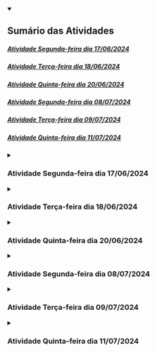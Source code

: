 <details open>
	<summary><h2>Sumário das Atividades</h2></summary>
	<nav>
    	<h5>
			<a href ="#atividade17-06">Atividade Segunda-feira dia 17/06/2024</a>
		</h5>
    	<h5>
			<a href ="#atividade18-06">Atividade Terça-feira dia 18/06/2024</a>
		</h5>
    	<h5>
			<a href ="#atividade20-06">Atividade Quinta-feira dia 20/06/2024</a>
		</h5>
		<h5>
			<a href ="#atividade08-07">Atividade Segunda-feira dia 08/07/2024</a>
		</h5>
		<h5>
			<a href ="#atividade09-07">Atividade Terça-feira dia 09/07/2024</a>
		</h5>
		<h5>
			<a href ="#atividade11-07">Atividade Quinta-feira dia 11/07/2024</a>
		</h5>
	</nav>
</details>

<details>
	<summary><h3 id ="atividade17-06">Atividade Segunda-feira dia 17/06/2024</h3></summary>

### 1. Relacionar tags com afirmação:

- Tem a única função de definir qual o título da página. _________<br>
- Criar títulos ou subtítulos de parágrafos.__________<br>
- Criar um parágrafo.___________<br>
- Quebra de página.____________<br>
- Dar destace no texto, nesse caso, em negrito.____________<br>
- Sobrescrever uma porção de texto._____________<br>
- Sobscrever uma porção de texto.____________<br>
- Destacar um porção importante do texto._____________<br>
- Dar ênfase no texto para leitores de tela.____________<br>
- Texto em destaque equivalente a marcadores.___________<br>
- Tornar o texto itálico.___________<br>
- Tornar o texto pequeno.__________<br>

<br>

#### Assinale OK para cada uma concluída*

#### Utilize o github.com ou seu editor preferido para continuar

### 2. Crie uma segunda página e conecte a principal com essa segunda utilizando tag a. Somente letras minúscula e o final .html

### 3. Utilize tag iframe para conectar sua página com um vídeo no youtube.

### 4. Utilize tag img para adicionar uma imagem a página principal.

### 5. Crie um arquivo style.css

### 6. Adicione a tag *link* dentro da tag head na página principal para conectar o arquivo style.css

### 7 Adicione o seguinte código a seu arquivo css:

```css
a:link 
{
    color: black;
    text-decoration: none;
}

a:visited
{
    color: hotpink;
    text-decoration: none;
}

a:hover
{
    color: magenta;
    text-decoration: none;

a:active
{    
    color: cyan;
    text-decoration: none;
}
```
#### Há quatro tipos de estados de um link:

##### **a:link** - comportamento do link que não foi visitado.
##### **a:visited** - comportamento do link depois de ser clicado.
##### **a:hover** - comportamento do link quando o mouse sobrepõe o link.
##### **a:active** - comportamento do link no exato momento que é clicado.

### 8 Responda abaixo antes de modificar os 4 estados:

##### a. O que acontece quando clica no link?

##### b. O que acontece sem clicar no link?

##### c. O que acontece depois que clicar no link e voltar?

##### d. O que acontece quando o ponteiro do mouse passa sobre o link?

</details>

<details>
	<summary><h3 id ="atividade18-06">Atividade Terça-feira dia 18/06/2024</h3></summary>
	
### Parte 1

### 1. Categorize os operadores em Python como relacional, lógico, atribuição ou matemático.

*Copie as respostas no caderno*

a. **!=** _________________ <br>
b. **==**_________________ <br>
c. **//**__________________ <br>
d. **>**__________________ <br>
e. **/**__________________ <br>
f. **>=**_________________ <br>
g. **%**_________________ <br>
h. * _________________ <br>
i. **+**__________________ <br>
j. **<=**_________________ <br>
k. **_________________ <br>
l. **-**__________________ <br>
m. **and**_______________ <br>
n. **or**_________________ <br>
o. **not**________________ <br>
p. **=**__________________ <br>

### 2. Analise aonde estão os erros e reescreva no caderno.
a.
```python
1 if variável0 == variável2:
2    print(False)
3    
4 else:
5    
6    print(true)
7    
8 else
9    print(OK")
```

### 3. Sintaxe para utilização de marcadores e assim exibir automaticamente o conteúdo da variável:

<img src ="images/printmarcadores.png" width ="300" height ="168">

#### Escreva o programa abaixo em um editor Python e execute para ver o resultado:**
```python
variável0, variável2, variável3 = 4, "Olá", 5.5

if True != False:
    
    print("O valor %s é diferente do valor %d" % (variável2, variável0))
    
    print("O valor %.2f é diferente ddo valor %s" % (variável3, variável2))

    print("O valor %d é diferente do valor %.2f" % (variável0, variável3))
    
else:
    
    print("Erro fatal")
```

#### **Dicas:**

Utilize %.2f para exibir números decimais não tão grandes.<br>
Coloque o sinal de % antes de especificar quais as variáveis que estarão entre parênteses

<br>

### 4. Faça o seguinte programa utilzando marcadores:

Roberto ganha R$ 2500,00 e terá um aumento de 15%. Utilize no máximo quatro variáveis. <br>
Use print para exibir o salário depois do aumento e o valor do aumento <br>
Fórmula 1 para porcentagem: (valorbase / 100) × porcentagem <br>
Fórmula 2 para porcentagem: (valorbase * porcentagem) / 100

<br>

### Parte 2

### 5. Resolver as tabelas abaixo no caderno.

##### Lembre-se que 5 > 2 and 2 > 3 é uma afirmação falsa <br>

##### Lembre-se que 5 > 2 or 2 > 3 é uma afirmação verdadeira <br>

##### Lembre-se que o operador not inverte o resultado

##### Preencha a tabela com sim e não nos devidos lugares.

<img src ="images/tabelalogica.png" width ="600" height ="338">


### 6. Faça o seguinte programa também utilizando marcadores:

A Le biscuit está com um promoção de 10% para produtos abaixo de R$100,00 e 7% para produtos acima de R$100,00.<br>
Tenha uma variável com valor maior ou igual a 100 e outra menor que 100.<br>
Use o print para exibir o valor com desconto e o valor do desconto.

<br>

### Conteúdo Opcional:

#### 1. Faça o seguinte programa também utilizando marcadores:
Quanto tempo levaria para percorrer o trecho São Paulo Dubai? <br>
A distância é de 7687 milhas e a velocidade média do avião é 1078 km/h <br>
Não esqueça de converter milhas para quilômetros

</details>

<details>
	<summary><h3 id ="atividade20-06">Atividade Quinta-feira dia 20/06/2024</h3></summary>

### Sistema LN (Linguagem Natural): Conversão de texto em código e vice-versa

### Todo código Python precisa que declare as variáveis antes usá-las

```python
a = 0
b = 1

print(a + b)
```

#### A interpretação do código acima em Linguagem Natural:

A variável *a* apaga o valor anterior e recebe o valor *0* <br>
A variável *b* apaga o valor anterior e recebe o valor *1* <br>

Imprimir a seguinte expressão(*a adição b*)

<br>

### 1. Complete abaixo em Linguagem Natural:


a. 
```python
milhas = 100
quilometros = milhas * 1.6

print(quilometros)
```

A variável *milhas* apaga o valor anterior e recebe o valor  ______ <br>
A variável ______________ apaga o valor anterior e recebe o valor *milhas* multiplicação ____ <br>

_________ a seguinte expressão(quilometros)

b.

```python
metros = 1
centimetros = metro * 100

print(centimetros)
```
A variável _________ apaga o valor anterior e recebe o valor _____ <br>
A variável _centimetros_ apaga o valor anterior e recebe metros _____________ 100

__________________________________(centimetros)

<br>

### 2. Converter o seguinte código Python em Linguagem Natural:

```python
distancia = 1000
velocidadeMedia = 150

print(distancia / velocidadeMedia)
```

<br>

### 3. Converter o seguinte texto para Python:

A variável *salário* apaga o valor anterior e recebe o valor *2500*<br>
A variável *aumento* apaga o valor anterior e recebe o valor 375

Imprimir a seguinte expressão(salário adição aumento)

<br>

### 4. Modificando os valores das variáveis:

```python
a = 0
b = 1
a += 1
b -= 1

print(a + b)
```

#### A interpretação do código Python acima em Linguagem Natural:

A variável *a* apaga o valor anterior e recebe o valor *0*<br>
A variável *b* apaga o valor anterior e recebe o valor *1*<br>
A variável *a* acrescenta 1 ao valor anterior<br>
A variável *b* subtrai 1 ao valor anterior<br>

Imprimir a seguinte expressão(*a adição b*)

#### a. Converter o seguinte código em Python para Linguagem Natural:

```python
distancia = 1000
velocidadeMedia = 150
distancia -= 100
velocidadeMedia += 50

print(distancia / velocidadeMedia)
```

#### b. Converter o seguinte código em Python para Linguagem Natural:

```python
dias = 365
meses = dias / 28
```

</details>

<details>
	<summary><h3 id ="atividade08-07">Atividade Segunda-feira dia 08/07/2024</h3></summary>

 ### 1. Tag ul e tag li para criação de lista não ordenada:

```html
<ul>
	<li>Primeiro tópico da lista não ordenada</li>
	<li>Segundo tópico da lista não ordenada</li>
</ul>
```

Criar uma lista não ordenada como os seguintes tópicos:

HTML, CSS, JavaScript, Web design, UI, UX, WWW, desenvolvimento.

<br>

### 2. Aninhar tags dentro da outra para criar listas dentro de listas:

```html
<ul>

    <li>Primeiro tópico da lista não ordenada</li>
    <li>Segundo tópico da lista não ordenada</li>

    <ul>
        <li>Primeiro subtópico</li>
        <li>Segundo subtópico</li>
    </ul>

    <li>Terceiro tópico da lista não ordenada</li>

</ul>
```

### Criar uma lista não ordenada com a seguinte estrutura e conteúdo:

- Tags de formatação
    -    b
    -    p
    -    em
    -    i
    -    strong
    -    br
    -    h1 até h6
    -    mark
    -    small
    -    sub
    -    sup
- Tags de multimídia
    - figure
    - img
    - figcaption
    - video
    - iframe
    - audio
- Tag de navegação
    - nav
    - a

### Quais tags são usadas em conjunto para criar uma lista não ordenada?

- [ ] lu, il
- [ ] ul, li
- [ ] li, lu
- [ ] il, ul

<br>

### 3. Tag ol e tag li para criação de lista ordenada:

```html
<ol>
    <li>Primeiro tópico da lista ordenada</li>
    <li>Segundo tópico da lista ordenada</li>
</ol>
```

### Criar uma lista ordenada contendo as versões para usuário do Windows, começando do XP em diante até o Windows 11

<br>

### 4. Assim como na lista não ordenada, também é possível aninhas listas ordenadas.

```html
<ol>
    <li>Primeiro tópico</li>
    <li>Segundo tópico</li>
   
     <ol>
       
        <li>Primeiro subtópico</li>
        <li>Segundo subtópico</li>
    </ol>

    <li>Terceiro tópico</li>

</ol>
```

### Criar uma lista ordenada com a seguinte estrutura e conteúdo:

1. Windows XP
2. Windows Vista
3. Windows 7
4. Windows 8
5. Windows 8.1
6. Windows 10
    1. 1507
    2. 1511
    3. 1607
    4. 1703
    5. 1709
    6. 1803
    7. 1903
    8. 1909
    9. 2004
    10. 20H2
    11. 21H1
    12. 21H2
    13. 22H2
7. Windows 11
    1. 21H2
    2. 22H2
    3. 23H2
  
### Quais tags são usadas em conjunto para criar uma lista ordenada?

- [ ] lu, li
- [ ] ul, li
- [ ] ol, li
- [ ] ol, il

<br>

Adicione o seguinte código ao arquivo html:

```html
<!DOCTYPE html>

<html lang ="pt-br">
   
<head>
   
    <meta charset = "utf-8">

    <meta name ="viewport" content ="width=device-width,initial-scale=1"/>
       
    <title></title>

    <link rel ="stylesheet" type ="text/css" href ="style.css">
   
</head>

<body>

    <h1>Um resumo de alguns elementos</h1>

    <p>Um elemento parágrafo irá conter majoritariamente texto. Por agora, é importante saber que você não pode aninhar um parágrafo dentro do outro.</p>

    <p>O elemento <code>ol</code> (<i>ordered list</i>) representa uma lista de items onde os items foram intencionalmente ordenados. O elemento <code>li</code> representa um item dessa lista.</p>

    <p>O elemento <code>ol</code> (<i>ordered list</i>) representa uma lista de items onde os items foram intencionalmente ordenados. O elemento <code>li</code> representa um item da lista.</p>

    <figure>
                   
         <img src ="https://i.pinimg.com/736x/05/54/6b/05546b7a15d44d2985631d7e1f0aa7f5.jpg" alt ="Tirinha dos números primos" width ="300" height ="300"><br>
                   
         <figcaption>Tirinha dos números primos</figcaption>
                    
    </figure>
     
</body>
 
</html>
```

Ao arquivo css, adicione os seguintes seletores simples:

```css
h1{
    font-family: Garamond;
    font-size: 5vw;
}

i{
    font-family: Helvetica;
}

code{
    color: cyan;
}

p{
    font-size: 3vw;
}

img{
    filter: grayscale(100%);
}
```
Observe que cada seletor representa uma tag

### Opcionais: ddicione as seguintes propriedades em cada uma das tags você possua em sua página:**

font-size: 2vw;  // Tamanho da fonte conforme largura da página. Nesse caso, 2vw é 2% da largura

color: khaki;    // Cor

font-family: Verdana;   // Altera a fonte. Teste também com Courier New, Garamond, Arial eMonaco

font-variant-caps: petite-caps;   // Fonte em caxa-alta

text-align: justify   // teste também com as opções center, left e right no lugar de justify

</details>

<details>
	<summary><h3 id ="atividade09-07">Atividade Terça-feira dia 09/07/2024</h3></summary>

 ### 1. 1. Marque a alternativa correta:

**a**
```python
a = 1;
b = 0

if a > b:
    print("%d maior que %d" %(a, b))

else:
    
    print("%d menor que %d" %(a, b))
```

**b**

```python
a, b = 1, 0

if a >> b:
    print("%d maior que %d" %(a, b))

else:
    
    print("%d menor que %d" %(a, b))
```

**c**

```python
a, b = 1, 0

if a > b:
    print("%d maior que %d" %(a, b))

else:
    
    print"%d menor que %d" %(a, b))
```

**d**

```
a, b = 1, 0

if a > b:
    print("%d maior que %d" %(a, b))

else:
    
    print("%d menor que %d" %(a, b))
```

- [ ] a
- [ ] b
- [ ] c
- [ ] d

<br>

### 2. Identificação de erro

**O seguinte programa:**

```python
a, b = 1, 0

if a > b:
    print("%d maior que %d" % (a, b))

else:
   
    print"%d menor que %d" % (a, b))
```

**Apresentou esse erro:**

  File "main.py", line 8
    print"%d menor que %d" %(a, b))
         ^
SyntaxError: invalid syntax

**Em que linha se encontra o erro?**

- [ ] line 7
- [ ] line 8
- [ ] line 9
- [ ] line 10

**Qual o erro?**

- [ ] falta aspas
- [ ] falta pontuação
- [ ] falta parêntese
- [ ] falta variáveis

<br>

### 3. Identificação de erro

**O seguinte programa**

```python
a, b = 1, 0

if a > b
    print("%d maior que %d" %(a, b))

else:
   
    print("%d menor que %d" %(a, b))
```

**Apresentou esse erro:**

  File "main.py", line 3
    if a > b
           ^
SyntaxError: invalid syntax

**Em que linha se encontra o erro?**

- [ ] line 2
- [ ] line 8
- [ ] line 5
- [ ] line 3

**Qual erro?**

- [ ] espaço entre as linhas
- [ ] o operador relacional está incorreto
- [ ] variável a ser maior que variável b
- [ ] dois pontos no final da linha do if

<br>

### 4. Identificação de erro

**O seguinte programa**

```python
a, b = 1, 0

if a > b:
    print("%d maior que %d" %(a, b))

else
   
    print("%d menor que %d" %(a, b))
```

**Apresentou esse erro:**

  File "main.py", line 6
    else
       ^
SyntaxError: invalid syntax

**Em que linha se encontra o erro?**

- [ ] line 2
- [ ] line 7
- [ ] line 6
- [ ] line 3

**Qual o erro?**

- [ ] espaço entre as linhas
- [ ] o operador relacional está incorreto
- [ ] variável a se maior que variável b
- [ ] Dois pontos no final da linha do else

<br>

### 5. Identificação de múltiplos erros

**O seguinte programa**

```python
a, b = 1, 0

if a > b:
print("%d maior que %d" %(a, b))

else:
   
print("%d menor que %d" %(a, b))
```

**Apresentou esse erro primeiro erro:**

  File "main.py", line 4
    print("%d maior que %d" %(a, b))
    ^
IndentationError: expected an indented block

**Depois, esse segundo erro:**

    File "main.py", line 8
    print("%d menor que %d" %(a, b))
    ^
IndentationError: expected an indented block

**O primeiro e segundo erros estão em quais linhas?**

- [ ] line 3 e line 3
- [ ] line 1 e line 4
- [ ] line 4 e line 8
- [ ] line 8 e line 2
  
**Reescreva aqui o programa da quinta questão de modo que funcione**

```python

```

<br>

### 6. Diagramas

**Código em Python**

```python
salário = 2500
porcentagemAumento = 20
aumento = salário / 100 * porcentagemAumento

if salário == 2500:
   
    salário += aumento
   
    print(aumento)
   
    print(salário)
   
else:
   
    print("Erro fatal!")
```

**Representação visual do código:**

<img src = "images/uml1.png" width ="451" height ="553">

**Observando o diagrama, qual o valor da vaŕiavel aumento ao fim do programa?**

- [ ] 500
- [ ] 375
- [ ] 450
- [ ] 250

**Observando o diagrama, qual o valor da vaŕiavel salário ao fim do programa?**

- [ ] 2800
- [ ] 3000
- [ ] 3250
- [ ] 2750

**Observando o diagrama, qual o valor da vaŕiavel porcentagemAumento ao fim do programa?**

- [ ] 15
- [ ] 20
- [ ] 25
- [ ] 10

**Se lá no começo do diagrama, o valor de salário fosse 2000, o que aconteceria?**

- [ ] print("Erro fatal!")
- [ ] aumento seria igual a 400
- [ ] salário seria no final 2400
- [ ] salário seria no final 2500

### 7. Diagramas

**Converter esse diagrama em código Python**

<img src ="images/uml2.png" width ="451" height ="553">

</details>

<details>
	<summary><h3 id ="atividade11-07">Atividade Quinta-feira dia 11/07/2024</h3></summary>
 
</details>

